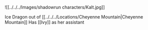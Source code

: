 ![[../../../Images/shadowrun characters/Kalt.jpg]]

Ice Dragon out of [[../../../Locations/Cheyenne Mountain|Cheyenne Mountain]]
Has [[Ivy]] as her assistant
